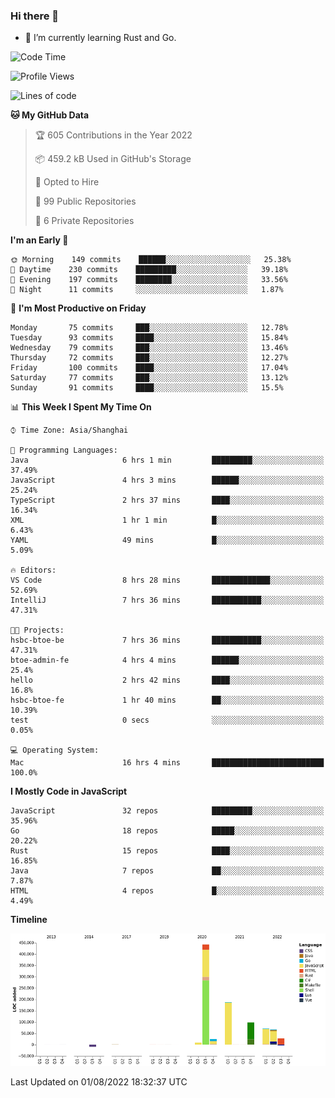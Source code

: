 ### Hi there 👋

- 🌱 I’m currently learning Rust and Go.

<!--START_SECTION:waka-->
![Code Time](http://img.shields.io/badge/Code%20Time-636%20hrs%2020%20mins-blue)

![Profile Views](http://img.shields.io/badge/Profile%20Views-0-blue)

![Lines of code](https://img.shields.io/badge/From%20Hello%20World%20I%27ve%20Written-923%20Thousand%20lines%20of%20code-blue)

**🐱 My GitHub Data** 

> 🏆 605 Contributions in the Year 2022
 > 
> 📦 459.2 kB Used in GitHub's Storage 
 > 
> 💼 Opted to Hire
 > 
> 📜 99 Public Repositories 
 > 
> 🔑 6 Private Repositories  
 > 
**I'm an Early 🐤** 

```text
🌞 Morning    149 commits    ██████░░░░░░░░░░░░░░░░░░░   25.38% 
🌆 Daytime    230 commits    █████████░░░░░░░░░░░░░░░░   39.18% 
🌃 Evening    197 commits    ████████░░░░░░░░░░░░░░░░░   33.56% 
🌙 Night      11 commits     ░░░░░░░░░░░░░░░░░░░░░░░░░   1.87%

```
📅 **I'm Most Productive on Friday** 

```text
Monday       75 commits     ███░░░░░░░░░░░░░░░░░░░░░░   12.78% 
Tuesday      93 commits     ████░░░░░░░░░░░░░░░░░░░░░   15.84% 
Wednesday    79 commits     ███░░░░░░░░░░░░░░░░░░░░░░   13.46% 
Thursday     72 commits     ███░░░░░░░░░░░░░░░░░░░░░░   12.27% 
Friday       100 commits    ████░░░░░░░░░░░░░░░░░░░░░   17.04% 
Saturday     77 commits     ███░░░░░░░░░░░░░░░░░░░░░░   13.12% 
Sunday       91 commits     ████░░░░░░░░░░░░░░░░░░░░░   15.5%

```


📊 **This Week I Spent My Time On** 

```text
⌚︎ Time Zone: Asia/Shanghai

💬 Programming Languages: 
Java                     6 hrs 1 min         █████████░░░░░░░░░░░░░░░░   37.49% 
JavaScript               4 hrs 3 mins        ██████░░░░░░░░░░░░░░░░░░░   25.24% 
TypeScript               2 hrs 37 mins       ████░░░░░░░░░░░░░░░░░░░░░   16.34% 
XML                      1 hr 1 min          █░░░░░░░░░░░░░░░░░░░░░░░░   6.43% 
YAML                     49 mins             █░░░░░░░░░░░░░░░░░░░░░░░░   5.09%

🔥 Editors: 
VS Code                  8 hrs 28 mins       █████████████░░░░░░░░░░░░   52.69% 
IntelliJ                 7 hrs 36 mins       ███████████░░░░░░░░░░░░░░   47.31%

🐱‍💻 Projects: 
hsbc-btoe-be             7 hrs 36 mins       ███████████░░░░░░░░░░░░░░   47.31% 
btoe-admin-fe            4 hrs 4 mins        ██████░░░░░░░░░░░░░░░░░░░   25.4% 
hello                    2 hrs 42 mins       ████░░░░░░░░░░░░░░░░░░░░░   16.8% 
hsbc-btoe-fe             1 hr 40 mins        ██░░░░░░░░░░░░░░░░░░░░░░░   10.39% 
test                     0 secs              ░░░░░░░░░░░░░░░░░░░░░░░░░   0.05%

💻 Operating System: 
Mac                      16 hrs 4 mins       █████████████████████████   100.0%

```

**I Mostly Code in JavaScript** 

```text
JavaScript               32 repos            █████████░░░░░░░░░░░░░░░░   35.96% 
Go                       18 repos            █████░░░░░░░░░░░░░░░░░░░░   20.22% 
Rust                     15 repos            ████░░░░░░░░░░░░░░░░░░░░░   16.85% 
Java                     7 repos             ██░░░░░░░░░░░░░░░░░░░░░░░   7.87% 
HTML                     4 repos             █░░░░░░░░░░░░░░░░░░░░░░░░   4.49%

```


**Timeline**

![Chart not found](https://raw.githubusercontent.com/elton/elton/main/charts/bar_graph.png) 


 Last Updated on 01/08/2022 18:32:37 UTC
<!--END_SECTION:waka-->

<!--
**elton/elton** is a ✨ _special_ ✨ repository because its `README.md` (this file) appears on your GitHub profile.

Here are some ideas to get you started:

- 🔭 I’m currently working on ...
- 🌱 I’m currently learning ...
- 👯 I’m looking to collaborate on ...
- 🤔 I’m looking for help with ...
- 💬 Ask me about ...
- 📫 How to reach me: ...
- 😄 Pronouns: ...
- ⚡ Fun fact: ...
-->
